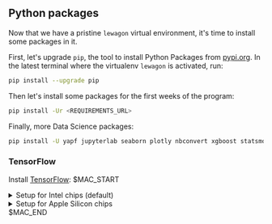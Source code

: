 ## Python packages

Now that we have a pristine `lewagon` virtual environment, it's time to install some packages in it.

First, let's upgrade `pip`, the tool to install Python Packages from [pypi.org](https://pypi.org). In the latest terminal where the virtualenv `lewagon` is activated, run:

```bash
pip install --upgrade pip
```

Then let's install some packages for the first weeks of the program:

```bash
pip install -Ur <REQUIREMENTS_URL>
```

Finally, more Data Science packages:

```bash
pip install -U yapf jupyterlab seaborn plotly nbconvert xgboost statsmodels pandas-profiling dtale jupyter-resource-usage
```

### TensorFlow

Install [TensorFlow](https://www.tensorflow.org/):
$MAC_START

<details>
    <summary>Setup for Intel chips (default)</summary>
$MAC_END

```bash
pip install -U 'tensorflow<2.6'
```
$MAC_START

</details>

<details>
    <summary>Setup for Apple Silicon chips</summary>

```bash
pip install -U tensorflow-macos tensorflow-metal
```

</details>
$MAC_END
